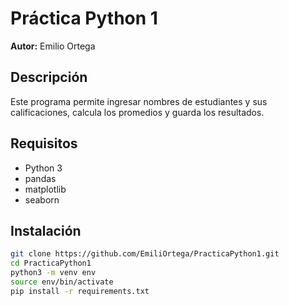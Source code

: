 # Práctica Python 1

**Autor:** Emilio Ortega

## Descripción
Este programa permite ingresar nombres de estudiantes y sus calificaciones, calcula los promedios y guarda los resultados.

## Requisitos
- Python 3
- pandas
- matplotlib
- seaborn

## Instalación

```bash
git clone https://github.com/EmiliOrtega/PracticaPython1.git
cd PracticaPython1
python3 -m venv env
source env/bin/activate
pip install -r requirements.txt
